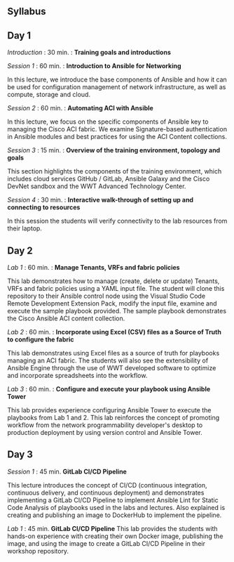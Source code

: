 Syllabus
--------


## Day 1

*Introduction* : 30 min. : **Training goals and introductions**

*Session 1* : 60 min. : **Introduction to Ansible for Networking**

In this lecture, we introduce the base components of Ansible and how it can be used for configuration management of network infrastructure, as well as compute, storage and cloud.

*Session 2* : 60 min. : **Automating ACI with Ansible**

In this lecture, we focus on the specific components of Ansible key to managing the Cisco ACI fabric. We examine Signature-based authentication in Ansible modules and best practices for using the ACI Content collections. 

*Session 3* : 15 min. : **Overview of the training environment, topology and goals**

This section highlights the components of the training environment, which includes cloud services GitHub / GitLab, Ansible Galaxy and the Cisco DevNet sandbox and the WWT Advanced Technology Center.

*Session 4* : 30 min. : **Interactive walk-through of setting up and connecting to resources**

In this session the students will verify connectivity to the lab resources from their laptop.

## Day 2

*Lab 1* : 60 min. : **Manage Tenants, VRFs and fabric policies**

This lab demonstrates how to manage (create, delete or update) Tenants, VRFs and fabric policies using a YAML input file. The student will clone this repository to their Ansible control node using the Visual Studio Code Remote Development Extension Pack, modify the input file, examine and execute the sample playbook provided. The sample playbook demonstrates the Cisco Ansible ACI content collection.

*Lab 2* : 60 min. : **Incorporate using Excel (CSV) files as a Source of Truth to configure the fabric**

This lab demonstrates using Excel files as a source of truth for playbooks managing an ACI fabric. The students will also see the extensibility of Ansible Engine through the use of WWT developed software to optimize and incorporate spreadsheets into the workflow.

*Lab 3* : 60 min. : **Configure and execute your playbook using Ansible Tower**

This lab provides experience configuring Ansible Tower to execute the playbooks from Lab 1 and 2. This lab reinforces the concept of promoting workflow from the network programmability developer's desktop to production deployment by using version control and Ansible Tower.

## Day 3

*Session 1* : 45 min. **GitLab CI/CD Pipeline** 

This lecture introduces the concept of CI/CD (continuous integration, continuous delivery, and continuous deployment) and demonstrates implementing a GitLab CI/CD Pipeline to implement Ansible Lint for Static Code Analysis of playbooks used in the labs and lectures. Also explained is creating and publishing an image to DockerHub to implement the pipeline.

*Lab 1*  : 45 min. **GitLab CI/CD Pipeline**
This lab provides the students with hands-on experience with creating their own Docker image, publishing the image, and using the image to create a GitLab CI/CD Pipeline in their workshop repository.